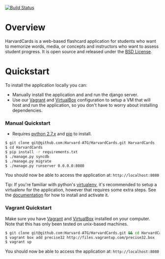[![Build Status](https://travis-ci.org/Harvard-ATG/HarvardCards.png?branch=dev)](https://travis-ci.org/Harvard-ATG/HarvardCards)

# Overview

HarvardCards is a web-based flashcard application for students who want to memorize words, media, or concepts and instructors who want to assess student progress. It is open source and released under the [BSD License](https://github.com/Harvard-ATG/HarvardCards/blob/master/LICENSE).

# Quickstart

To  install the application locally you can:
- Manually install the application and and run the django server.
- Use our [Vagrant](http://www.vagrantup.com/) and [VirtualBox](https://www.virtualbox.org/) configuration to setup a VM that will host and run the application, so you don't have to worry about installing dependencies.

### Manual Quickstart

- Requires [python 2.7.x](http://python.org/download/releases/) and [pip](http://www.pip-installer.org/) to install.

```sh
$ git clone git@github.com:Harvard-ATG/HarvardCards.git HarvardCards
$ cd HarvardCards
$ pip install -r requirements.txt
$ ./manage.py syncdb
$ ./manage.py migrate
$ ./manage.py runserver 0.0.0.0:8080
```

You should now be able to access the application at: ```http://localhost:8080```

Tip: If you're familiar with python's [virtualenv](https://pypi.python.org/pypi/virtualenv), it's recommended to setup a virtualenv for the application, however that requires some extra steps. See the [documentation](http://virtualenv.readthedocs.org/en/latest/virtualenv.html#installation) for how to install and activate it.

### Vagrant Quickstart

Make sure you have [Vagrant](http://www.vagrantup.com/) and [VirtualBox](https://www.virtualbox.org/) installed on your computer. Note that this has only been tested on unix-based machines.

```sh
$ git clone git@github.com:Harvard-ATG/HarvardCards.git && cd HarvardCards
$ vagrant box add precise32 http://files.vagrantup.com/precise32.box
$ vagrant up
```

You should now be able to access the application at: ```http://localhost:8080```
